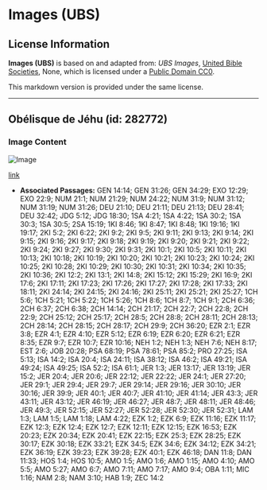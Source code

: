 # Images (UBS)

## License Information

**Images (UBS)** is based on and adapted from: _UBS Images_, [United Bible Societies](https://unitedbiblesocieties.org/), None, which is licensed under a [Public Domain CC0](https://creativecommons.org/public-domain/cc0/).

This markdown version is provided under the same license.



--------------------------------

## Obélisque de Jéhu (id: 282772)

### Image Content

![Image](https://cdn.aquifer.bible/aquifer-content/resources/Media/WEB-0544_jehu_obelisk.jpg)

[link](https://cdn.aquifer.bible/aquifer-content/resources/Media/WEB-0544_jehu_obelisk.jpg)

* **Associated Passages:** GEN 14:14; GEN 31:26; GEN 34:29; EXO 12:29; EXO 22:9; NUM 21:1; NUM 21:29; NUM 24:22; NUM 31:9; NUM 31:12; NUM 31:19; NUM 31:26; DEU 21:10; DEU 21:11; DEU 21:13; DEU 28:41; DEU 32:42; JDG 5:12; JDG 18:30; 1SA 4:21; 1SA 4:22; 1SA 30:2; 1SA 30:3; 1SA 30:5; 2SA 15:19; 1KI 8:46; 1KI 8:47; 1KI 8:48; 1KI 19:16; 1KI 19:17; 2KI 5:2; 2KI 6:22; 2KI 9:2; 2KI 9:5; 2KI 9:11; 2KI 9:13; 2KI 9:14; 2KI 9:15; 2KI 9:16; 2KI 9:17; 2KI 9:18; 2KI 9:19; 2KI 9:20; 2KI 9:21; 2KI 9:22; 2KI 9:24; 2KI 9:27; 2KI 9:30; 2KI 9:31; 2KI 10:1; 2KI 10:5; 2KI 10:11; 2KI 10:13; 2KI 10:18; 2KI 10:19; 2KI 10:20; 2KI 10:21; 2KI 10:23; 2KI 10:24; 2KI 10:25; 2KI 10:28; 2KI 10:29; 2KI 10:30; 2KI 10:31; 2KI 10:34; 2KI 10:35; 2KI 10:36; 2KI 12:2; 2KI 13:1; 2KI 14:8; 2KI 15:12; 2KI 15:29; 2KI 16:9; 2KI 17:6; 2KI 17:11; 2KI 17:23; 2KI 17:26; 2KI 17:27; 2KI 17:28; 2KI 17:33; 2KI 18:11; 2KI 24:14; 2KI 24:15; 2KI 24:16; 2KI 25:11; 2KI 25:21; 2KI 25:27; 1CH 5:6; 1CH 5:21; 1CH 5:22; 1CH 5:26; 1CH 8:6; 1CH 8:7; 1CH 9:1; 2CH 6:36; 2CH 6:37; 2CH 6:38; 2CH 14:14; 2CH 21:17; 2CH 22:7; 2CH 22:8; 2CH 22:9; 2CH 25:12; 2CH 25:17; 2CH 28:5; 2CH 28:8; 2CH 28:11; 2CH 28:13; 2CH 28:14; 2CH 28:15; 2CH 28:17; 2CH 29:9; 2CH 36:20; EZR 2:1; EZR 3:8; EZR 4:1; EZR 4:10; EZR 5:12; EZR 6:19; EZR 6:20; EZR 6:21; EZR 8:35; EZR 9:7; EZR 10:7; EZR 10:16; NEH 1:2; NEH 1:3; NEH 7:6; NEH 8:17; EST 2:6; JOB 20:28; PSA 68:19; PSA 78:61; PSA 85:2; PRO 27:25; ISA 5:13; ISA 14:2; ISA 20:4; ISA 24:11; ISA 38:12; ISA 46:2; ISA 49:21; ISA 49:24; ISA 49:25; ISA 52:2; ISA 61:1; JER 1:3; JER 13:17; JER 13:19; JER 15:2; JER 20:4; JER 20:6; JER 22:12; JER 22:22; JER 24:1; JER 27:20; JER 29:1; JER 29:4; JER 29:7; JER 29:14; JER 29:16; JER 30:10; JER 30:16; JER 39:9; JER 40:1; JER 40:7; JER 41:10; JER 41:14; JER 43:3; JER 43:11; JER 43:12; JER 46:19; JER 46:27; JER 48:7; JER 48:11; JER 48:46; JER 49:3; JER 52:15; JER 52:27; JER 52:28; JER 52:30; JER 52:31; LAM 1:3; LAM 1:5; LAM 1:18; LAM 4:22; EZK 1:2; EZK 6:9; EZK 11:16; EZK 11:17; EZK 12:3; EZK 12:4; EZK 12:7; EZK 12:11; EZK 12:15; EZK 16:53; EZK 20:23; EZK 20:34; EZK 20:41; EZK 22:15; EZK 25:3; EZK 28:25; EZK 30:17; EZK 30:18; EZK 33:21; EZK 34:5; EZK 34:6; EZK 34:12; EZK 34:21; EZK 36:19; EZK 39:23; EZK 39:28; EZK 40:1; EZK 46:18; DAN 11:8; DAN 11:33; HOS 1:4; HOS 10:5; AMO 1:5; AMO 1:6; AMO 1:15; AMO 4:10; AMO 5:5; AMO 5:27; AMO 6:7; AMO 7:11; AMO 7:17; AMO 9:4; OBA 1:11; MIC 1:16; NAM 2:8; NAM 3:10; HAB 1:9; ZEC 14:2

